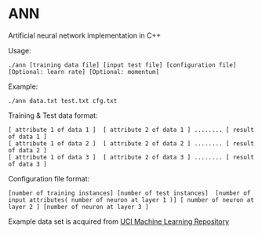 # ANN
Artificial neural network implementation in C++

Usage:
```
./ann [training data file] [input test file] [configuration file] [Optional: learn rate] [Optional: momentum] 
```


Example:
```
./ann data.txt test.txt cfg.txt 
```


Training & Test data format:
```
[ attribute 1 of data 1 ]  [ attribute 2 of data 1 ] ........ [ result of data 1 ]
[ attribute 1 of data 2 ]  [ attribute 2 of data 2 ] ........ [ result of data 2 ]
[ attribute 1 of data 3 ]  [ attribute 2 of data 3 ] ........ [ result of data 3 ]
```

Configuration file format:
```
[number of training instances] [number of test instances]  [number of input attributes( number of neuron at layer 1 )] [ number of neuron at layer 2 ] [number of neuron at layer 3 ]
```

Example data set is acquired from [UCI Machine Learning Repository](http://archive.ics.uci.edu/ml/datasets.html?format=&task=&att=&area=&numAtt=&numIns=&type=&sort=dateUp&view=table)
